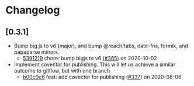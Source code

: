 # Changelog

## [0.3.1]

-   Bump big.js to v6 (major), and bump @reach/tabs, date-fns, formik, and papaparse minors.
    -   [5391219](https://github.com/jbolda/finatr/commit/5391219149f6aab0768a5214a7d4ad1e5cd73c04) chore: bump bigjs to v6 ([#365](https://github.com/jbolda/finatr/pull/365)) on 2020-10-02
-   Implement covector for publishing. This will let us achieve a similar outcome to gitflow, but with one branch.
    -   [b00c0c6](https://github.com/jbolda/finatr/commit/b00c0c6186253ab3649e3f909c86e26b54b94922) feat: add covector for publishing ([#337](https://github.com/jbolda/finatr/pull/337)) on 2020-08-06
